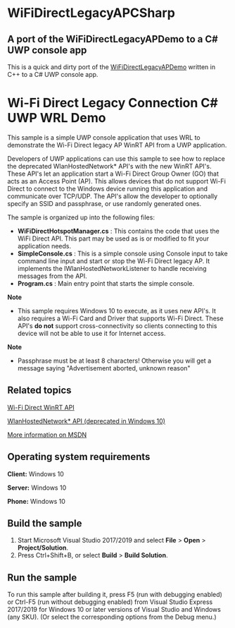 # WiFiDirectLegacyAPCSharp

## A port of the WiFiDirectLegacyAPDemo to a C# UWP console app

This is a quick and dirty port of the <a href="https://github.com/microsoft/Windows-classic-samples/tree/master/Samples/WiFiDirectLegacyAP" target="_blank">WiFiDirectLegacyAPDemo</a> written in C++ to a C# UWP console app.  


Wi-Fi Direct Legacy Connection C# UWP WRL Demo
===========================================

This sample is a simple UWP console application that uses WRL to demonstrate the Wi-Fi Direct legacy AP WinRT API from a UWP application.

Developers of UWP applications can use this sample to see how to replace the deprecated WlanHostedNetwork* API's with the new WinRT API's. These API's let an application start a Wi-Fi Direct Group Owner (GO) that acts as an Access Point (AP). This allows devices that do not support Wi-Fi Direct to connect to the Windows device running this application and communicate over TCP/UDP. The API's allow the developer to optionally specify an SSID and passphrase, or use randomly generated ones.

The sample is organized up into the following files:

- **WiFiDirectHotspotManager.cs** : This contains the code that uses the WiFi Direct API. This part may be used as is or modified to fit your application needs.
- **SimpleConsole.cs** : This is a simple console using Console input to take command line input and start or stop the Wi-Fi Direct legacy AP. It implements the IWlanHostedNetworkListener to handle receiving messages from the API.
- **Program.cs** : Main entry point that starts the simple console.

**Note** 
- This sample requires Windows 10 to execute, as it uses new API's. It also requires a Wi-Fi Card and Driver that supports Wi-Fi Direct. These API's **do not** support cross-connectivity so clients connecting to this device will not be able to use it for Internet access.

**Note** 
- Passphrase must be at least 8 characters! Otherwise you will get a message saying "Advertisement aborted, unknown reason"

Related topics
--------------

[Wi-Fi Direct WinRT API](https://msdn.microsoft.com/en-us/library/windows.devices.wifidirect.aspx)

[WlanHostedNetwork* API (deprecated in Windows 10)](https://msdn.microsoft.com/en-us/library/windows/desktop/dd815243.aspx)

[More information on MSDN](https://msdn.microsoft.com/en-us/library/windows/hardware/mt244265(v=vs.85).aspx)

Operating system requirements
-----------------------------

**Client:** Windows 10

**Server:** Windows 10

**Phone:**  Windows 10

Build the sample
----------------

1. Start Microsoft Visual Studio 2017/2019 and select **File** \> **Open** \> **Project/Solution**.
2. Press Ctrl+Shift+B, or select **Build** \> **Build Solution**. 

Run the sample
--------------

To run this sample after building it, press F5 (run with debugging enabled) or Ctrl-F5 (run without debugging enabled) from Visual Studio Express 2017/2019 for Windows 10 or later versions of Visual Studio and Windows (any SKU). (Or select the corresponding options from the Debug menu.)
